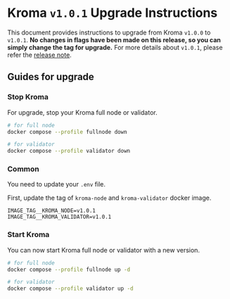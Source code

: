 # Kroma `v1.0.1` Upgrade Instructions

This document provides instructions to upgrade from Kroma `v1.0.0` to `v1.0.1`.
**No changes in flags have been made on this release, so you can simply change the tag for upgrade.**
For more details about `v1.0.1`, please refer the [release note](https://github.com/kroma-network/kroma/releases/tag/v1.0.1).

## Guides for upgrade

### Stop Kroma

For upgrade, stop your Kroma full node or validator.
```bash
# for full node
docker compose --profile fullnode down

# for validator
docker compose --profile validator down
```

### Common

You need to update your `.env` file.

First, update the tag of `kroma-node` and `kroma-validator` docker image.
```
IMAGE_TAG__KROMA_NODE=v1.0.1
IMAGE_TAG__KROMA_VALIDATOR=v1.0.1
```

### Start Kroma

You can now start Kroma full node or validator with a new version.

```bash
# for full node
docker compose --profile fullnode up -d

# for validator
docker compose --profile validator up -d
```
